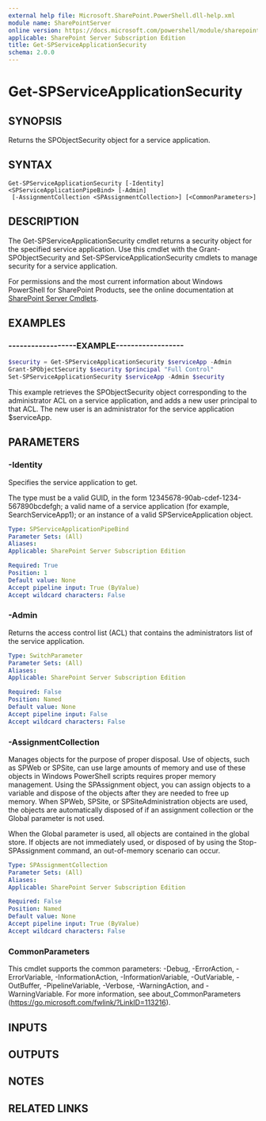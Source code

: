 ```yaml
---
external help file: Microsoft.SharePoint.PowerShell.dll-help.xml
module name: SharePointServer
online version: https://docs.microsoft.com/powershell/module/sharepoint-server/get-spserviceapplicationsecurity
applicable: SharePoint Server Subscription Edition
title: Get-SPServiceApplicationSecurity
schema: 2.0.0
---
```


# Get-SPServiceApplicationSecurity

## SYNOPSIS

Returns the SPObjectSecurity object for a service application.



## SYNTAX

```
Get-SPServiceApplicationSecurity [-Identity] <SPServiceApplicationPipeBind> [-Admin]
 [-AssignmentCollection <SPAssignmentCollection>] [<CommonParameters>]
```

## DESCRIPTION
The Get-SPServiceApplicationSecurity cmdlet returns a security object for the specified service application.
Use this cmdlet with the Grant-SPObjectSecurity and Set-SPServiceApplicationSecurity cmdlets to manage security for a service application.

For permissions and the most current information about Windows PowerShell for SharePoint Products, see the online documentation at [SharePoint Server Cmdlets](https://docs.microsoft.com/powershell/sharepoint/sharepoint-server/sharepoint-server-cmdlets).

## EXAMPLES

### ------------------EXAMPLE------------------ 
```powershell
$security = Get-SPServiceApplicationSecurity $serviceApp -Admin
Grant-SPObjectSecurity $security $principal "Full Control"
Set-SPServiceApplicationSecurity $serviceApp -Admin $security
```

This example retrieves the SPObjectSecurity object corresponding to the administrator ACL on a service application, and adds a new user principal to that ACL.
The new user is an administrator for the service application $serviceApp.

## PARAMETERS

### -Identity
Specifies the service application to get.

The type must be a valid GUID, in the form 12345678-90ab-cdef-1234-567890bcdefgh; a valid name of a service application (for example, SearchServiceApp1); or an instance of a valid SPServiceApplication object.

```yaml
Type: SPServiceApplicationPipeBind
Parameter Sets: (All)
Aliases: 
Applicable: SharePoint Server Subscription Edition

Required: True
Position: 1
Default value: None
Accept pipeline input: True (ByValue)
Accept wildcard characters: False
```

### -Admin
Returns the access control list (ACL) that contains the administrators list of the service application.

```yaml
Type: SwitchParameter
Parameter Sets: (All)
Aliases: 
Applicable: SharePoint Server Subscription Edition

Required: False
Position: Named
Default value: None
Accept pipeline input: False
Accept wildcard characters: False
```

### -AssignmentCollection
Manages objects for the purpose of proper disposal.
Use of objects, such as SPWeb or SPSite, can use large amounts of memory and use of these objects in Windows PowerShell scripts requires proper memory management.
Using the SPAssignment object, you can assign objects to a variable and dispose of the objects after they are needed to free up memory.
When SPWeb, SPSite, or SPSiteAdministration objects are used, the objects are automatically disposed of if an assignment collection or the Global parameter is not used.

When the Global parameter is used, all objects are contained in the global store.
If objects are not immediately used, or disposed of by using the Stop-SPAssignment command, an out-of-memory scenario can occur.

```yaml
Type: SPAssignmentCollection
Parameter Sets: (All)
Aliases: 
Applicable: SharePoint Server Subscription Edition

Required: False
Position: Named
Default value: None
Accept pipeline input: True (ByValue)
Accept wildcard characters: False
```

### CommonParameters
This cmdlet supports the common parameters: -Debug, -ErrorAction, -ErrorVariable, -InformationAction, -InformationVariable, -OutVariable, -OutBuffer, -PipelineVariable, -Verbose, -WarningAction, and -WarningVariable. For more information, see about_CommonParameters (https://go.microsoft.com/fwlink/?LinkID=113216).

## INPUTS

## OUTPUTS

## NOTES

## RELATED LINKS

